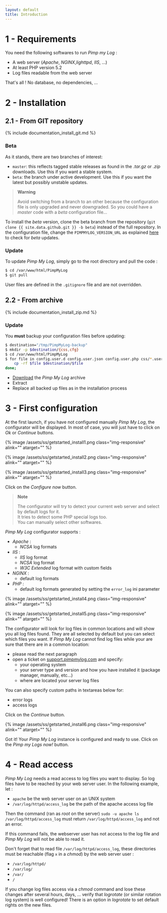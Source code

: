 ```yaml
---
layout: default
title: Introduction
---
```


# 1 - Requirements

You need the following softwares to run *Pimp my Log* :

* A web server (*Apache*, *NGINX*,*lighttpd*, *IIS*, ...)
* At least PHP version 5.2
* Log files readable from the web server

That's all ! No database, no dependencies, ...


# 2 - Installation

## 2.1 - From GIT repository

{% include documentation_install_git.md %}

### Beta

As it stands, there are two branches of interest:

- `master`: this reflects tagged stable releases as found in the *.tar.gz* or *.zip* downloads. Use this if you want a stable system.
- `beta`: the branch under active development. Use this if you want the latest but possibly unstable updates.

> **Warning**  
>
> Avoid switching from a branch to an other because the configuration file is only upgraded and never downgraded. So you could have a *master* code with a *beta* configuration file...

<!-- -->

To install the *beta* version, clone the beta branch from the repository (`git clone {{ site.data.github.git }} -b beta`) instead of the full repository. In the configuration file, change the `PIMPMYLOG_VERSION_URL` as explained [here](/documentation/configuration.html?pimpmylog_version_url) to check for *beta* updates.


### Update

To update *Pimp My Log*, simply go to the root directory and pull the code :

```sh
$ cd /var/www/html/PimpMyLog
$ git pull
```

User files are defined in the `.gitignore` file and are not overridden.

## 2.2 - From archive

{% include documentation_install_zip.md %}

<a name="update"></a>

### Update

You **must** backup your configuration files before updating:

```sh
$ destination="/tmp/PimpMyLog-backup"
$ mkdir -p $destination/{css,cfg}
$ cd /var/www/html/PimpMyLog
$ for file in config.user.d config.user.json config.user.php css/*.user.css cfg/*.user.php; do
    cp -rf $file $destination/$file
done;
```

- [Download](https://github.com/potsky/PimpMyLog/zipball/master) the *Pimp My Log* archive
- Extract
- Replace all backed up files as in the installation process


# 3 - First configuration

At the first launch, if you have not configured manually *Pimp My Log*, the configurator will be displayed. In most of case, you will just have to click on *Ok* or *Continue* buttons.

{% image /assets/ss/getstarted_install1.png class="img-responsive" alink="" atarget="" %}

{% image /assets/ss/getstarted_install2.png class="img-responsive" alink="" atarget="" %}

{% image /assets/ss/getstarted_install3.png class="img-responsive" alink="" atarget="" %}

Click on the *Configure now* button.

> **Note**  
> 
> The configurator will try to detect your current web server and select by default logs for it.  
> It tries to detect some PHP special logs too.  
> You can manually select other softwares.  

*Pimp My Log* configurator supports :

- *Apache* :
    - *NCSA* log formats
- *IIS* :
    - *IIS* log format
    - *NCSA* log format
    - *W3C Extended* log format with custom fields
- *NGINX* :
    - default log formats
- *PHP* :
    - default log formats generated by setting the `error_log` ini parameter

<!-- -->

{% image /assets/ss/getstarted_install4.png class="img-responsive" alink="" atarget="" %}

{% image /assets/ss/getstarted_install5.png class="img-responsive" alink="" atarget="" %}

The configurator will look for log files in common locations and will show you all log files found. They are all selected by default but you can select which files you want. If *Pimp My Log* cannot find log files while your are sure that there are in a common location:

- please read the next paragraph
- open a ticket on [support.pimpmylog.com](http://support.pimpmylog.com) and specify:
    - your operating system
    - your server type and version and how you have installed it (package manager, manually, etc...)
    - where are located your server log files

You can also specify custom paths in textareas below for:

- error logs
- access logs

Click on the *Continue* button.

{% image /assets/ss/getstarted_install6.png class="img-responsive" alink="" atarget="" %}

Got it! Your *Pimp My Log* instance is configured and ready to use. Click on the *Pimp my Logs now!* button.

# 4 - Read access

*Pimp My Log* needs a read access to log files you want to display. So log files have to be reached by your web server user. In the following example, let :

- `apache` be the web server user on an UNIX system
- `/var/log/httpd/access_log` be the path of the apache access log file

Then the command (ran as *root* on the server) `sudo -u apache ls /var/log/httpd/access_log` must return `/var/log/httpd/access_log` and not an error.

If this command fails, the webserver user has not access to the log file and *Pimp My Log* will not be able to read it.

Don't forget that to read file `/var/log/httpd/access_log`, these directories must be reachable (flag `x` in a *chmod*) by the web server user :

- `/var/log/httpd/`
- `/var/log/`
- `/var/`
- `/`

If you change log files access via a *chmod* command and lose these changes after several hours, days, ... verify that *logrotate* (or similar rotation log system) is well configured! There is an option in *logrotate* to set default rights on the new files.




